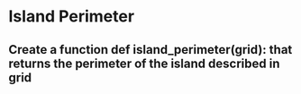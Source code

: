 # Island Perimeter
## Create a function def island\_perimeter(grid): that returns the perimeter of the island described in grid 
